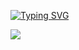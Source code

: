 [![Typing SVG](https://readme-typing-svg.demolab.com?font=Fira+Code&pause=1000&color=F7A3A3&width=435&lines=developer+of+korea)](https://git.io/typing-svg)

<img src="https://img.shields.io/badge/java script-20232a.svg?style=for-the-badge&logo=react&logoColor=61DAFB" />
